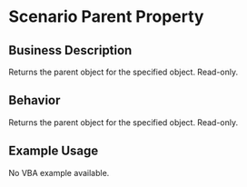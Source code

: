 # Scenario Parent Property

## Business Description
Returns the parent object for the specified object. Read-only.

## Behavior
Returns the parent object for the specified object. Read-only.

## Example Usage
No VBA example available.